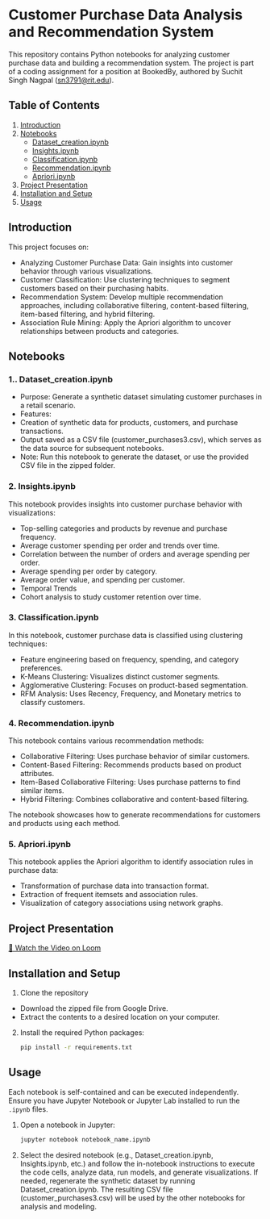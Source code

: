 # Customer Purchase Data Analysis and Recommendation System

This repository contains Python notebooks for analyzing customer purchase data and building a recommendation system. The project is part of a coding assignment for a position at BookedBy, authored by Suchit Singh Nagpal (sn3791@rit.edu).

## Table of Contents

1. [Introduction](#introduction)
2. [Notebooks](#notebooks)
   - [Dataset_creation.ipynb](#1-dataset_creationipynb)
   - [Insights.ipynb](#2-insightsipynb)
   - [Classification.ipynb](#3-classificationipynb)
   - [Recommendation.ipynb](#4-recommendationipynb)
   - [Apriori.ipynb](#5-aprioripy)
3. [Project Presentation](#project-presentation)
4. [Installation and Setup](#installation-and-setup)
5. [Usage](#usage)

## Introduction
This project focuses on:
- Analyzing Customer Purchase Data: Gain insights into customer behavior through various visualizations.
- Customer Classification: Use clustering techniques to segment customers based on their purchasing habits.
- Recommendation System: Develop multiple recommendation approaches, including collaborative filtering, content-based filtering, item-based filtering, and hybrid filtering.
- Association Rule Mining: Apply the Apriori algorithm to uncover relationships between products and categories.

## Notebooks

### 1.. Dataset_creation.ipynb

- Purpose: Generate a synthetic dataset simulating customer purchases in a retail scenario.
- Features: 
- Creation of synthetic data for products, customers, and purchase transactions.
- Output saved as a CSV file (customer_purchases3.csv), which serves as the data source for subsequent notebooks.
- Note: Run this notebook to generate the dataset, or use the provided CSV file in the zipped folder.


### 2. Insights.ipynb

This notebook provides insights into customer purchase behavior with visualizations:
- Top-selling categories and products by revenue and purchase frequency.
- Average customer spending per order and trends over time.
- Correlation between the number of orders and average spending per order.
- Average spending per order by category.
- Average order value, and spending per customer.
- Temporal Trends
- Cohort analysis to study customer retention over time.

### 3. Classification.ipynb

In this notebook, customer purchase data is classified using clustering techniques:
- Feature engineering based on frequency, spending, and category preferences.
- K-Means Clustering: Visualizes distinct customer segments.
- Agglomerative Clustering: Focuses on product-based segmentation.
- RFM Analysis: Uses Recency, Frequency, and Monetary metrics to classify customers.

### 4. Recommendation.ipynb

This notebook contains various recommendation methods:
- Collaborative Filtering: Uses purchase behavior of similar customers.
- Content-Based Filtering: Recommends products based on product attributes.
- Item-Based Collaborative Filtering: Uses purchase patterns to find similar items.
- Hybrid Filtering: Combines collaborative and content-based filtering.

The notebook showcases how to generate recommendations for customers and products using each method.


### 5. Apriori.ipynb

This notebook applies the Apriori algorithm to identify association rules in purchase data:
- Transformation of purchase data into transaction format.
- Extraction of frequent itemsets and association rules.
- Visualization of category associations using network graphs.

## Project Presentation
[🎥 Watch the Video on Loom](https://www.loom.com/share/cfacb642d62d47a9a35ffa0ec2d0cae4?sid=3e9c63ea-1853-4806-96c0-ab6a688518ff)

## Installation and Setup

1. Clone the repository
- Download the zipped file from Google Drive.
- Extract the contents to a desired location on your computer.

2. Install the required Python packages:
   ```bash
   pip install -r requirements.txt
   ```

## Usage

Each notebook is self-contained and can be executed independently. Ensure you have Jupyter Notebook or Jupyter Lab installed to run the `.ipynb` files.

1. Open a notebook in Jupyter:
   ```bash
   jupyter notebook notebook_name.ipynb
   ```

2.  Select the desired notebook (e.g., Dataset_creation.ipynb, Insights.ipynb, etc.) and follow the in-notebook instructions to execute the code cells, analyze data, run models, and generate visualizations.
If needed, regenerate the synthetic dataset by running Dataset_creation.ipynb. The resulting CSV file (customer_purchases3.csv) will be used by the other notebooks for analysis and modeling.